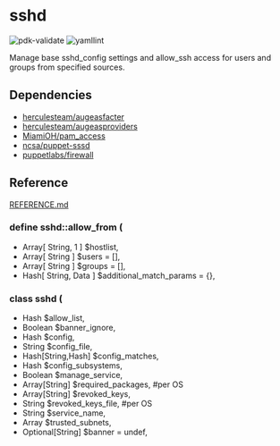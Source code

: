 # sshd

![pdk-validate](https://github.com/ncsa/puppet-sshd/workflows/pdk-validate/badge.svg)
![yamllint](https://github.com/ncsa/puppet-sshd/workflows/yamllint/badge.svg)

Manage base sshd_config settings and allow_ssh access for users and groups from
specified sources.

## Dependencies
- [herculesteam/augeasfacter](https://github.com/herculesteam/augeasfacter)
- [herculesteam/augeasproviders](https://forge.puppet.com/herculesteam/augeasproviders)
- [MiamiOH/pam_access](https://forge.puppet.com/MiamiOH/pam_access)
- [ncsa/puppet-sssd](https://github.com/ncsa/puppet-sssd)
- [puppetlabs/firewall](https://forge.puppet.com/puppetlabs/firewall)

## Reference

[REFERENCE.md](REFERENCE.md)

### define sshd::allow_from (
-    Array[ String, 1 ]   $hostlist,
-    Array[ String ]      $users                   = [],
-    Array[ String ]      $groups                  = [],
-    Hash[ String, Data ] $additional_match_params = {},
### class sshd (
-  Hash              $allow_list,
-  Boolean           $banner_ignore,
-  Hash              $config,
-  String            $config_file,
-  Hash[String,Hash] $config_matches,
-  Hash              $config_subsystems,
-  Boolean           $manage_service,
-  Array[String]     $required_packages,   #per OS
-  Array[String]     $revoked_keys,
-  String            $revoked_keys_file,   #per OS
-  String            $service_name,
-  Array             $trusted_subnets,
-  Optional[String]  $banner = undef,
